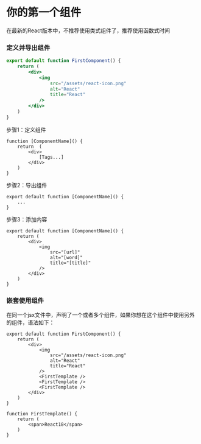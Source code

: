 # 你的第一个组件

在最新的React版本中，不推荐使用类式组件了，推荐使用函数式时间

### 定义并导出组件

```first-component.jsx
export default function FirstComponent() {
    return (
        <div>
            <img
                src="/assets/react-icon.png"
                alt="React"
                title="React"
            />
        </div>
    )
}
```

步骤1：定义组件

```
function [ComponentName]() {
	return  (
		<div>
			[Tags...]
		</div>
	)
}
```

步骤2：导出组件

```
export default function [ComponentName]() {
	...
}
```

步骤3：添加内容

```
export default function [ComponentName]() {
    return (
        <div>
            <img
                src="[url]"
                alt="[word]"
                title="[title]"
            />
        </div>
    )
}
```



### 嵌套使用组件

在同一个jsx文件中，声明了一个或者多个组件，如果你想在这个组件中使用另外的组件，语法如下：

```
export default function FirstComponent() {
    return (
        <div>
            <img
                src="/assets/react-icon.png"
                alt="React"
                title="React"
            />
            <FirstTemplate />
            <FirstTemplate />
            <FirstTemplate />
        </div>
    )
}

function FirstTemplate() {
    return (
        <span>React18</span>
    )
}
```

